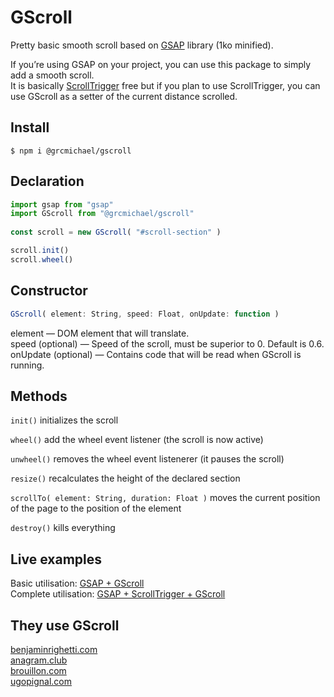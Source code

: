 # GScroll
Pretty basic smooth scroll based on [GSAP](https://greensock.com/) library (1ko minified).

If you’re using GSAP on your project, you can use this package to simply add a smooth scroll.  
It is basically [ScrollTrigger](https://greensock.com/scrolltrigger/) free but if you plan to use ScrollTrigger, you can use GScroll as a setter of the current distance scrolled.

## Install 
```
$ npm i @grcmichael/gscroll
```

## Declaration
```js
import gsap from "gsap"
import GScroll from "@grcmichael/gscroll"
  
const scroll = new GScroll( "#scroll-section" )

scroll.init()
scroll.wheel()
```

## Constructor
```js
GScroll( element: String, speed: Float, onUpdate: function )
```
element — DOM element that will translate.  
speed (optional) — Speed of the scroll, must be superior to 0. Default is 0.6.  
onUpdate (optional) — Contains code that will be read when GScroll is running.

## Methods
`init()` initializes the scroll

`wheel()` add the wheel event listener (the scroll is now active)

`unwheel()` removes the wheel event listenerer (it pauses the scroll) 

`resize()` recalculates the height of the declared section

`scrollTo( element: String, duration: Float )` moves the current position of the page to the position of the element  

`destroy()` kills everything

## Live examples
Basic utilisation: [GSAP + GScroll](https://codepen.io/michaelgrc/pen/WNEyjLv)  
Complete utilisation: [GSAP + ScrollTrigger + GScroll](https://codepen.io/michaelgrc/pen/LYjrzEy)  


## They use GScroll
[benjaminrighetti.com](https://benjaminrighetti.com/)  
[anagram.club](https://anagram.club)  
[brouillon.com](https://brouillon.com/)  
[ugopignal.com](https://ugopignal.com/)